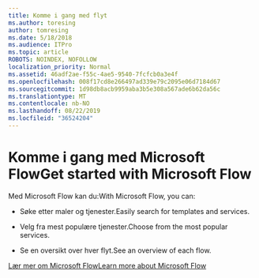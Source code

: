 ```yaml
---
title: Komme i gang med flyt
ms.author: toresing
author: tomresing
ms.date: 5/18/2018
ms.audience: ITPro
ms.topic: article
ROBOTS: NOINDEX, NOFOLLOW
localization_priority: Normal
ms.assetid: 46adf2ae-f55c-4ae5-9540-7fcfcb0a3e4f
ms.openlocfilehash: 008f17cd8e266497ad339e79c2095e06d7184d67
ms.sourcegitcommit: 1d98db8acb9959aba3b5e308a567ade6b62da56c
ms.translationtype: MT
ms.contentlocale: nb-NO
ms.lasthandoff: 08/22/2019
ms.locfileid: "36524204"
---
```

# <a name="get-started-with-microsoft-flow"></a><span data-ttu-id="0e089-102">Komme i gang med Microsoft Flow</span><span class="sxs-lookup"><span data-stu-id="0e089-102">Get started with Microsoft Flow</span></span>

<span data-ttu-id="0e089-103">Med Microsoft Flow kan du:</span><span class="sxs-lookup"><span data-stu-id="0e089-103">With Microsoft Flow, you can:</span></span>
  
- <span data-ttu-id="0e089-104">Søke etter maler og tjenester.</span><span class="sxs-lookup"><span data-stu-id="0e089-104">Easily search for templates and services.</span></span>
    
- <span data-ttu-id="0e089-105">Velg fra mest populære tjenester.</span><span class="sxs-lookup"><span data-stu-id="0e089-105">Choose from the most popular services.</span></span>
    
- <span data-ttu-id="0e089-106">Se en oversikt over hver flyt.</span><span class="sxs-lookup"><span data-stu-id="0e089-106">See an overview of each flow.</span></span>
    
[<span data-ttu-id="0e089-107">Lær mer om Microsoft Flow</span><span class="sxs-lookup"><span data-stu-id="0e089-107">Learn more about Microsoft Flow</span></span>](https://go.microsoft.com/fwlink/?linkid=874446)
  

